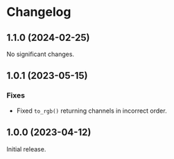 # Changelog

<!-- changelogging: start -->

## 1.1.0 (2024-02-25)

No significant changes.

## 1.0.1 (2023-05-15)

### Fixes

- Fixed `to_rgb()` returning channels in incorrect order.

## 1.0.0 (2023-04-12)

Initial release.

